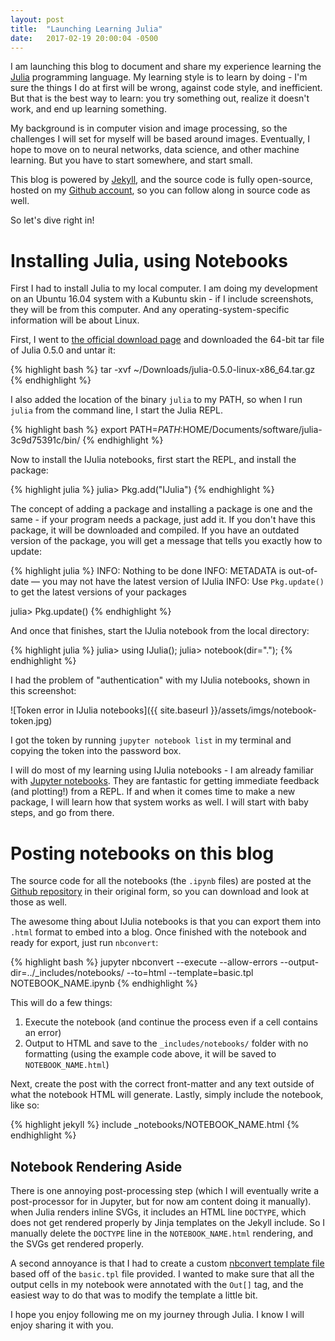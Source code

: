 ```yaml
---
layout: post
title:  "Launching Learning Julia"
date:   2017-02-19 20:00:04 -0500
---
```


I am launching this blog to document and share my experience learning the [Julia](http://julialang.org) programming language. My learning style is to learn by doing - I'm sure the things I do at first will be wrong, against code style, and inefficient. But that is the best way to learn: you try something out, realize it doesn't work, and end up learning something.

<!--more-->

My background is in computer vision and image processing, so the challenges I will set for myself will be based around images. Eventually, I hope to move on to neural networks, data science, and other machine learning. But you have to start somewhere, and start small.

This blog is powered by [Jekyll](http://jekyllrb.com), and the source code is fully open-source, hosted on my [Github account](http://github.com/mprat/learningjulia), so you can follow along in source code as well.

So let's dive right in!

# Installing Julia, using Notebooks

First I had to install Julia to my local computer. I am doing my development on an Ubuntu 16.04 system with a Kubuntu skin - if I include screenshots, they will be from this computer. And any operating-system-specific information will be about Linux.

First, I went to [the official download page](http://julialang.org/downloads/) and downloaded the 64-bit tar file of Julia 0.5.0 and untar it:

{% highlight bash %}
tar -xvf ~/Downloads/julia-0.5.0-linux-x86_64.tar.gz
{% endhighlight %}

I also added the location of the binary `julia` to my PATH, so when I run `julia` from the command line, I start the Julia REPL.

{% highlight bash %}
export PATH=$PATH:$HOME/Documents/software/julia-3c9d75391c/bin/
{% endhighlight %}

Now to install the IJulia notebooks, first start the REPL, and install the package:

{% highlight julia %}
julia> Pkg.add("IJulia")
{% endhighlight %}

The concept of adding a package and installing a package is one and the same - if your program needs a package, just add it. If you don't have this package, it will be downloaded and compiled. If you have an outdated version of the package, you will get a message that tells you exactly how to update:

{% highlight julia %}
INFO: Nothing to be done
INFO: METADATA is out-of-date — you may not have the latest version of IJulia
INFO: Use `Pkg.update()` to get the latest versions of your packages

julia> Pkg.update()
{% endhighlight %}

And once that finishes, start the IJulia notebook from the local directory:

{% highlight julia %}
julia> using IJulia();
julia> notebook(dir=".");
{% endhighlight %}

I had the problem of "authentication" with my IJulia notebooks, shown in this screenshot: 

![Token error in IJulia notebooks]({{ site.baseurl }}/assets/imgs/notebook-token.jpg)

I got the token by running `jupyter notebook list` in my terminal and copying the token into the password box.

I will do most of my learning using IJulia notebooks - I am already familiar with [Jupyter notebooks](http://jupyter.org). They are fantastic for getting immediate feedback (and plotting!) from a REPL. If and when it comes time to make a new package, I will learn how that system works as well. I will start with baby steps, and go from there.

# Posting notebooks on this blog

The source code for all the notebooks (the `.ipynb` files) are posted at the [Github repository](http://github.com/mprat/learningjulia/tree/master/_includes/notebooks/) in their original form, so you can download and look at those as well.

The awesome thing about IJulia notebooks is that you can export them into `.html` format to embed into a blog. Once finished with the notebook and ready for export, just run `nbconvert`:

{% highlight bash %}
jupyter nbconvert --execute --allow-errors
	--output-dir=../_includes/notebooks/
	--to=html --template=basic.tpl NOTEBOOK_NAME.ipynb
{% endhighlight %}

This will do a few things:

1. Execute the notebook (and continue the process even if a cell contains an error)
2. Output to HTML and save to the `_includes/notebooks/` folder with no formatting (using the example code above, it will be saved to `NOTEBOOK_NAME.html`)

Next, create the post with the correct front-matter and any text outside of what the notebook HTML will generate. Lastly, simply include the notebook, like so:

{% highlight jekyll %}
include _notebooks/NOTEBOOK_NAME.html
{% endhighlight %}

## Notebook Rendering Aside

There is one annoying post-processing step (which I will eventually write a post-processor for in Jupyter, but for now am content doing it manually). when Julia renders inline SVGs, it includes an HTML line `DOCTYPE`, which does not get rendered properly by Jinja templates on the Jekyll include. So I manually delete the `DOCTYPE` line in the `NOTEBOOK_NAME.html` rendering, and the SVGs get rendered properly.

A second annoyance is that I had to create a custom [nbconvert template file]() based off of the `basic.tpl` file provided. I wanted to make sure that all the output cells in my notebook were annotated with the `Out[]` tag, and the easiest way to do that was to modify the template a little bit.

I hope you enjoy following me on my journey through Julia. I know I will enjoy sharing it with you.